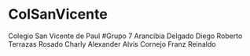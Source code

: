 # ColSanVicente
Colegio San Vicente de Paul
#Grupo 7
Arancibia Delgado Diego Roberto
Terrazas Rosado Charly Alexander
Alvis Cornejo Franz Reinaldo
